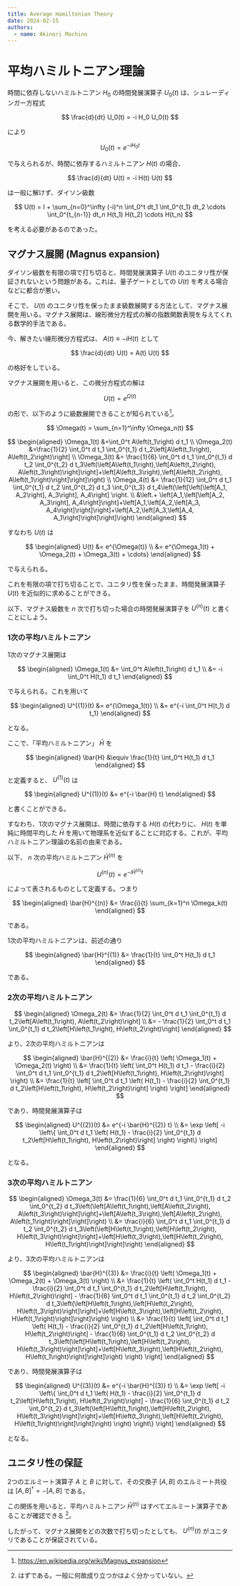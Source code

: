 ```yaml
---
title: Average Hamiltonian Theory
date: 2024-02-15
authors:
  - name: Akinori Machino
---
```


# 平均ハミルトニアン理論

時間に依存しないハミルトニアン $H_0$ の時間発展演算子 $U_0(t)$ は、シュレーディンガー方程式

$$
\frac{d}{dt} U_0(t) = -i H_0 U_0(t)
$$

により

$$
U_0(t) = e^{-i H_0 t}
$$

で与えられるが、時間に依存するハミルトニアン $H(t)$ の場合、

$$
\frac{d}{dt} U(t) = -i H(t) U(t)
$$

は一般に解けず、ダイソン級数

$$
U(t) = I + \sum_{n=0}^\infty (-i)^n \int_0^t dt_1 \int_0^{t_1} dt_2 \cdots \int_0^{t_{n-1}} dt_n H(t_1) H(t_2) \cdots H(t_n)
$$

を考える必要があるのであった。

## マグナス展開 (Magnus expansion)

ダイソン級数を有限の項で打ち切ると、時間発展演算子 $U(t)$ のユニタリ性が保証されないという問題がある。これは、量子ゲートとしての $U(t)$ を考える場合などに都合が悪い。

そこで、 $U(t)$ のユニタリ性を保ったまま級数展開する方法として、マグナス展開を用いる。マグナス展開は、線形微分方程式の解の指数関数表現を与えてくれる数学的手法である。

今、解きたい線形微分方程式は、 $A(t) \equiv -i H(t)$ として

$$
\frac{d}{dt} U(t) = A(t) U(t)
$$

の格好をしている。

マグナス展開を用いると、この微分方程式の解は

$$
U(t) = e^{\Omega(t)}
$$

の形で、以下のように級数展開できることが知られている[^1]。

[^1]: https://en.wikipedia.org/wiki/Magnus_expansion

$$
\Omega(t) = \sum_{n=1}^\infty \Omega_n(t)
$$

$$
\begin{aligned}
\Omega_1(t) &=\int_0^t A\left(t_1\right) d t_1
\\
\Omega_2(t) &=\frac{1}{2} \int_0^t d t_1 \int_0^{t_1} d t_2\left[A\left(t_1\right), A\left(t_2\right)\right]
\\
\Omega_3(t) &= \frac{1}{6} \int_0^t d t_1 \int_0^{t_1} d t_2 \int_0^{t_2} d t_3\left(\left[A\left(t_1\right),\left[A\left(t_2\right), A\left(t_3\right)\right]\right]+\left[A\left(t_3\right),\left[A\left(t_2\right), A\left(t_1\right)\right]\right]\right)
\\
\Omega_4(t) &= \frac{1}{12} \int_0^t d t_1 \int_0^{t_1} d t_2 \int_0^{t_2} d t_3 \int_0^{t_3} d t_4\left(\left[\left[\left[A_1, A_2\right], A_3\right], A_4\right] \right.
\\
&\left.+ \left[A_1,\left[\left[A_2, A_3\right], A_4\right]\right]+\left[A_1,\left[A_2,\left[A_3, A_4\right]\right]\right]+\left[A_2,\left[A_3,\left[A_4, A_1\right]\right]\right]\right)
\end{aligned}
$$

すなわち $U(t)$ は

$$
\begin{aligned}
U(t) &= e^{\Omega(t)}
\\
&= e^{\Omega_1(t) + \Omega_2(t) + \Omega_3(t) + \cdots}
\end{aligned}
$$

で与えられる。

これを有限の項で打ち切ることで、ユニタリ性を保ったまま、時間発展演算子 $U(t)$ を近似的に求めることができる。

以下、マグナス級数を $n$ 次で打ち切った場合の時間発展演算子を $U^{(n)}(t)$ と書くことにしよう。

### 1次の平均ハミルトニアン

1次のマグナス展開は

$$
\begin{aligned}
\Omega_1(t) &= \int_0^t A\left(t_1\right) d t_1
\\
&= -i \int_0^t H(t_1) d t_1
\end{aligned}
$$

で与えられる。これを用いて

$$
\begin{aligned}
U^{(1)}(t) &= e^{\Omega_1(t)}
\\
&= e^{-i \int_0^t H(t_1) d t_1}
\end{aligned}
$$

となる。

ここで、「平均ハミルトニアン」 $\bar{H}$ を

$$
\begin{aligned}
\bar{H} &\equiv \frac{1}{t} \int_0^t H(t_1) d t_1
\end{aligned}
$$

と定義すると、 $U^{(1)}(t)$ は

$$
\begin{aligned}
U^{(1)}(t) &= e^{-i \bar{H} t}
\end{aligned}
$$

と書くことができる。

すなわち、1次のマグナス展開は、時間に依存する $H(t)$ の代わりに、 $H(t)$ を単純に時間平均した $\bar{H}$ を用いて物理系を近似することに対応する。これが、平均ハミルトニアン理論の名前の由来である。

以下、 $n$ 次の平均ハミルトニアン $\bar{H}^{(n)}$ を

$$
U^{(n)}(t) = e^{-i \bar{H}^{(n)} t}
$$

によって表されるものとして定義する。つまり

$$
\begin{aligned}
\bar{H}^{(n)} &= \frac{i}{t} \sum_{k=1}^n \Omega_k(t)
\end{aligned}
$$

である。

1次の平均ハミルトニアンは、前述の通り

$$
\begin{aligned}
\bar{H}^{(1)} &= \frac{1}{t} \int_0^t H(t_1) d t_1
\end{aligned}
$$

である。

### 2次の平均ハミルトニアン

$$
\begin{aligned}
\Omega_2(t) &= \frac{1}{2} \int_0^t d t_1 \int_0^{t_1} d t_2\left[A\left(t_1\right), A\left(t_2\right)\right]
\\
&= - \frac{1}{2} \int_0^t d t_1 \int_0^{t_1} d t_2\left[H\left(t_1\right), H\left(t_2\right)\right]
\end{aligned}
$$

より、2次の平均ハミルトニアンは

$$
\begin{aligned}
\bar{H}^{(2)} &= \frac{i}{t} \left( \Omega_1(t) + \Omega_2(t) \right)
\\
&= \frac{1}{t} \left( \int_0^t H(t_1) d t_1 - \frac{i}{2} \int_0^t d t_1 \int_0^{t_1} d t_2\left[H\left(t_1\right), H\left(t_2\right)\right] \right)
\\
&= \frac{1}{t} \left[ \int_0^t d t_1 \left( H(t_1) - \frac{i}{2} \int_0^{t_1} d t_2\left[H\left(t_1\right), H\left(t_2\right)\right] \right) \right]
\end{aligned}
$$

であり、時間発展演算子は

$$
\begin{aligned}
U^{(2)}(t) &= e^{-i \bar{H}^{(2)} t}
\\
&= \exp \left[ -i \left\{ \int_0^t d t_1 \left( H(t_1) - \frac{i}{2} \int_0^{t_1} d t_2\left[H\left(t_1\right), H\left(t_2\right)\right] \right) \right\} \right]
\end{aligned}
$$

となる。

### 3次の平均ハミルトニアン

$$
\begin{aligned}
\Omega_3(t) &= \frac{1}{6} \int_0^t d t_1 \int_0^{t_1} d t_2 \int_0^{t_2} d t_3\left(\left[A\left(t_1\right),\left[A\left(t_2\right), A\left(t_3\right)\right]\right]+\left[A\left(t_3\right),\left[A\left(t_2\right), A\left(t_1\right)\right]\right]\right)
\\
&= \frac{i}{6} \int_0^t d t_1 \int_0^{t_1} d t_2 \int_0^{t_2} d t_3\left(\left[H\left(t_1\right),\left[H\left(t_2\right), H\left(t_3\right)\right]\right]+\left[H\left(t_3\right),\left[H\left(t_2\right), H\left(t_1\right)\right]\right]\right)
\end{aligned}
$$

より、3次の平均ハミルトニアンは

$$
\begin{aligned}
\bar{H}^{(3)} &= \frac{i}{t} \left( \Omega_1(t) + \Omega_2(t) + \Omega_3(t) \right)
\\
&= \frac{1}{t} \left( \int_0^t H(t_1) d t_1 - \frac{i}{2} \int_0^t d t_1 \int_0^{t_1} d t_2\left[H\left(t_1\right), H\left(t_2\right)\right] - \frac{1}{6} \int_0^t d t_1 \int_0^{t_1} d t_2 \int_0^{t_2} d t_3\left(\left[H\left(t_1\right),\left[H\left(t_2\right), H\left(t_3\right)\right]\right]+\left[H\left(t_3\right),\left[H\left(t_2\right), H\left(t_1\right)\right]\right]\right) \right)
\\
&= \frac{1}{t} \left[ \int_0^t d t_1 \left( H(t_1) - \frac{i}{2} \int_0^{t_1} d t_2\left[H\left(t_1\right), H\left(t_2\right)\right] - \frac{1}{6} \int_0^{t_1} d t_2 \int_0^{t_2} d t_3\left(\left[H\left(t_1\right),\left[H\left(t_2\right), H\left(t_3\right)\right]\right]+\left[H\left(t_3\right),\left[H\left(t_2\right), H\left(t_1\right)\right]\right]\right) \right) \right]
\end{aligned}
$$

であり、時間発展演算子は

$$
\begin{aligned}
U^{(3)}(t) &= e^{-i \bar{H}^{(3)} t}
\\
&= \exp \left[ -i \left\{ \int_0^t d t_1 \left( H(t_1) - \frac{i}{2} \int_0^{t_1} d t_2\left[H\left(t_1\right), H\left(t_2\right)\right] - \frac{1}{6} \int_0^{t_1} d t_2 \int_0^{t_2} d t_3\left(\left[H\left(t_1\right),\left[H\left(t_2\right), H\left(t_3\right)\right]\right]+\left[H\left(t_3\right),\left[H\left(t_2\right), H\left(t_1\right)\right]\right]\right) \right) \right\} \right]
\end{aligned}
$$

となる。

## ユニタリ性の保証

2つのエルミート演算子 $A$ と $B$ に対して、その交換子 $[A, B]$ のエルミート共役は $[A, B]^\dagger = -[A, B]$ である。

この関係を用いると、平均ハミルトニアン $\bar{H}^{(n)}$ はすべてエルミート演算子であることが確認できる [^2]。

[^2]: はずである。一般に何故成り立つかはよく分かっていない。

したがって、マグナス展開をどの次数で打ち切ったとしても、 $U^{(n)}(t)$ がユニタリであることが保証されている。